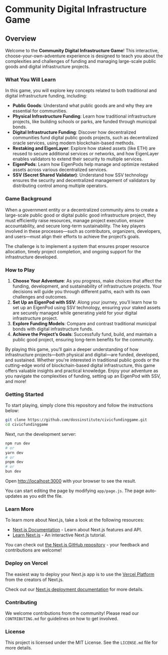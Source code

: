 # Community Digital Infrastructure Game

## Overview

Welcome to the **Community Digital Infrastructure Game**! This interactive, choose-your-own-adventure experience is designed to teach you about the complexities and challenges of funding and managing large-scale public goods and digital infrastructure projects.

### What You Will Learn

In this game, you will explore key concepts related to both traditional and digital infrastructure funding, including:

- **Public Goods**: Understand what public goods are and why they are essential for communities.
- **Physical Infrastructure Funding**: Learn how traditional infrastructure projects, like building schools or parks, are funded through municipal bonds.
- **Digital Infrastructure Funding**: Discover how decentralized communities fund digital public goods projects, such as decentralized oracle services, using modern blockchain-based methods.
- **Restaking and EigenLayer**: Explore how staked assets (like ETH) are reused to secure additional services or networks, and how EigenLayer enables validators to extend their security to multiple services.
- **EigenPods**: Learn how EigenPods help manage and optimize restaked assets across various decentralized services.
- **SSV (Secret Shared Validator)**: Understand how SSV technology ensures the security and decentralized management of validators by distributing control among multiple operators.

### Game Background

When a government entity or a decentralized community aims to create a large-scale public good or digital public good infrastructure project, they must efficiently raise resources, manage project execution, ensure accountability, and secure long-term sustainability. The key players involved in these processes—such as contributors, organizers, developers, and users—must align their efforts to achieve the project’s goals.

The challenge is to implement a system that ensures proper resource allocation, timely project completion, and ongoing support for the infrastructure developed.

### How to Play

1. **Choose Your Adventure**: As you progress, make choices that affect the funding, development, and sustainability of infrastructure projects. Your decisions will guide you through different paths, each with its own challenges and outcomes.
2. **Set Up an EigenPod with SSV**: Along your journey, you’ll learn how to set up an EigenPod using SSV technology, ensuring your staked assets are securely managed while generating yield for your digital infrastructure project.
3. **Explore Funding Models**: Compare and contrast traditional municipal bonds with digital infrastructure funds.
4. **Achieve the Project’s Goals**: Successfully fund, build, and maintain a public good project, ensuring long-term benefits for the community.

By playing this game, you’ll gain a deeper understanding of how infrastructure projects—both physical and digital—are funded, developed, and sustained. Whether you're interested in traditional public goods or the cutting-edge world of blockchain-based digital infrastructure, this game offers valuable insights and practical knowledge. Enjoy your adventure as you navigate the complexities of funding, setting up an EigenPod with SSV, and more!

### Getting Started

To start playing, simply clone this repository and follow the instructions below:

```bash
git clone https://github.com/dossinstitute/civicfundinggame.git
cd civicfundinggame
```

Next, run the development server:

```bash
npm run dev
# or
yarn dev
# or
pnpm dev
# or
bun dev
```

Open [http://localhost:3000](http://localhost:3000) with your browser to see the result.

You can start editing the page by modifying `app/page.js`. The page auto-updates as you edit the file.

### Learn More

To learn more about Next.js, take a look at the following resources:

- [Next.js Documentation](https://nextjs.org/docs) - Learn about Next.js features and API.
- [Learn Next.js](https://nextjs.org/learn) - An interactive Next.js tutorial.

You can check out [the Next.js GitHub repository](https://github.com/vercel/next.js/) - your feedback and contributions are welcome!

### Deploy on Vercel

The easiest way to deploy your Next.js app is to use the [Vercel Platform](https://vercel.com/new?utm_medium=default-template&filter=next.js&utm_source=create-next-app&utm_campaign=create-next-app-readme) from the creators of Next.js.

Check out our [Next.js deployment documentation](https://nextjs.org/docs/deployment) for more details.

### Contributing

We welcome contributions from the community! Please read our `CONTRIBUTING.md` for guidelines on how to get involved.

### License

This project is licensed under the MIT License. See the `LICENSE.md` file for more details.

